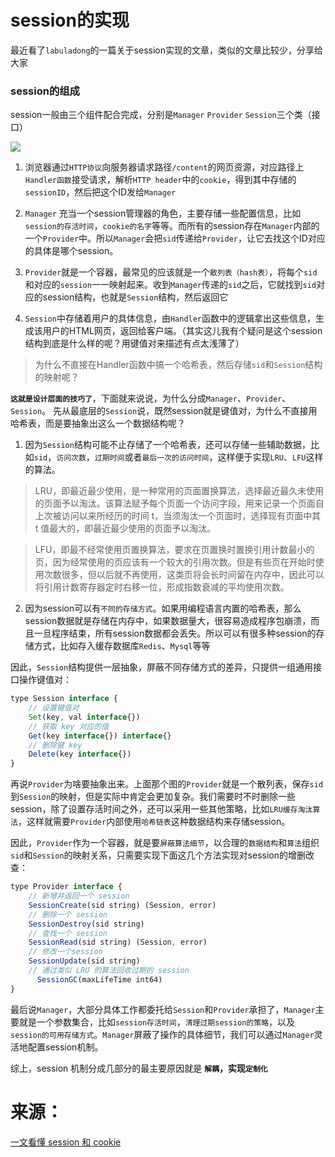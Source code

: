 # session的实现
最近看了`labuladong`的一篇关于session实现的文章，类似的文章比较少，分享给大家
### session的组成
session一般由三个组件配合完成，分别是`Manager` `Provider` `Session`三个类（接口）
<p>
<img src="https://labuladong.gitee.io/algo/images/session/4.jpg" />
</p>

1. 浏览器通过`HTTP协议`向服务器请求路径`/content`的网页资源，对应路径上`Handler函数`接受请求，解析`HTTP header`中的`cookie`，得到其中存储的`sessionID`，然后把这个ID发给`Manager`

2. `Manager` 充当一个session管理器的角色，主要存储一些配置信息，比如`session的存活时间`，`cookie的名字`等等。而所有的session存在`Manager`内部的一个`Provider`中。所以`Manager`会把`sid`传递给`Provider`，让它去找这个ID对应的具体是哪个session。

3. `Provider`就是一个容器，最常见的应该就是一个`散列表（hash表）`，将每个`sid`和对应的`session`一一映射起来。收到`Manager`传递的`sid`之后，它就找到`sid`对应的session结构，也就是`Session`结构，然后返回它

4. `Session`中存储着用户的具体信息，由`Handler`函数中的逻辑拿出这些信息，生成该用户的HTML网页，返回给客户端。（其实这儿我有个疑问是这个session结构到底是什么样的呢？用键值对来描述有点太浅薄了）

> 为什么不直接在Handler函数中搞一个哈希表，然后存储`sid`和`Session`结构的映射呢？

**`这就是设计层面的技巧了`**，下面就来说说，为什么分成`Manager`、`Provider`、`Session`。
先从最底层的`Session`说，既然session就是键值对，为什么不直接用哈希表，而是要抽象出这么一个数据结构呢？
1. 因为`Session`结构可能不止存储了一个哈希表，还可以存储一些辅助数据，比如`sid`，`访问次数`，`过期时间`或者`最后一次的访问时间`，这样便于实现`LRU`、`LFU`这样的算法。

>LRU，即最近最少使用，是一种常用的页面置换算法，选择最近最久未使用的页面予以淘汰。该算法赋予每个页面一个访问字段，用来记录一个页面自上次被访问以来所经历的时间 t，当须淘汰一个页面时，选择现有页面中其 t 值最大的，即最近最少使用的页面予以淘汰。

>LFU，即最不经常使用页置换算法，要求在页置换时置换引用计数最小的页，因为经常使用的页应该有一个较大的引用次数。但是有些页在开始时使用次数很多，但以后就不再使用，这类页将会长时间留在内存中，因此可以将引用计数寄存器定时右移一位，形成指数衰减的平均使用次数。

2. 因为session可以有`不同的存储方式`。如果用编程语言内置的哈希表，那么session数据就是存储在内存中，如果数据量大，很容易造成程序包崩溃，而且一旦程序结束，所有session数据都会丢失。所以可以有很多种session的存储方式，比如存入缓存数据库`Redis`、`Mysql`等等

因此，`Session`结构提供一层抽象，屏蔽不同存储方式的差异，只提供一组通用接口操作键值对：
```js
type Session interface {
    // 设置键值对
    Set(key, val interface{})
    // 获取 key 对应的值
    Get(key interface{}) interface{}
    // 删除键 key
	Delete(key interface{})
}
```
再说`Provider`为啥要抽象出来。上面那个图的`Provider`就是一个散列表，保存`sid`到`Session`的映射，但是实际中肯定会更加复杂。我们需要时不时删除一些session，除了设置存活时间之外，还可以采用一些其他策略，比如`LRU缓存淘汰算法`，这样就需要`Provider`内部使用`哈希链表`这种数据结构来存储session。

因此，`Provider`作为一个容器，就是要`屏蔽算法细节`，以合理的`数据结构`和`算法`组织`sid`和`Session`的映射关系，只需要实现下面这几个方法实现对session的增删改查：
```js
type Provider interface {
    // 新增并返回一个 session
    SessionCreate(sid string) (Session, error)
    // 删除一个 session
    SessionDestroy(sid string)
    // 查找一个 session
    SessionRead(sid string) (Session, error)
    // 修改一个session
    SessionUpdate(sid string)
    // 通过类似 LRU 的算法回收过期的 session
	  SessionGC(maxLifeTime int64)
}
```
最后说`Manager`，大部分具体工作都委托给`Session`和`Provider`承担了，`Manager`主要就是一个参数集合，比如`session存活时间`，`清理过期session的策略`，以及`session的可用存储方式`。`Manager`屏蔽了操作的具体细节，我们可以通过`Manager`灵活地配置session机制。

综上，session 机制分成几部分的最主要原因就是 **`解耦`，实现`定制化`**
# 来源：
[一文看懂 session 和 cookie](https://labuladong.gitee.io/algo/6/51/)
